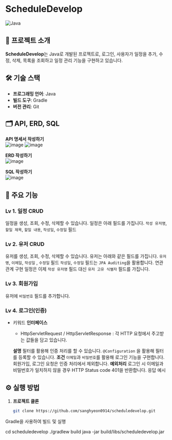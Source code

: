 # ScheduleDevelop

![Java](https://img.shields.io/badge/Java-100%25-blue)

## 📌 프로젝트 소개
**ScheduleDevelop**는 Java로 개발된 프로젝트로, 로그인, 사용자가 일정을 추가, 수정, 삭제, 목록을 조회하고 일정 관리 기능을 구현하고 있습니다.

## 🛠 기술 스택
- **프로그래밍 언어**: Java
- **빌드 도구**: Gradle
- **버전 관리**: Git

## 🗂 API, ERD, SQL

**API 명세서 작성하기**<br>
![image](https://github.com/user-attachments/assets/5255d91e-622c-4fd2-a83e-82417913e1f1)
![image](https://github.com/user-attachments/assets/61beab0d-b99a-4980-8dbb-807e605f2ec7)
<br>

**ERD 작성하기**<br>
![image](https://github.com/user-attachments/assets/695f0aba-556a-433a-9f13-fd7853abf62e)
<br>

**SQL 작성하기**<br>
![image](https://github.com/user-attachments/assets/dce98ee1-1099-4770-b3d5-a414733f3aa5)
<br>

## 🚀 주요 기능

### Lv 1. 일정 CRUD 

일정을 생성, 조회, 수정, 삭제할 수 있습니다.
일정은 아래 필드를 가집니다.
`작성 유저명`, `할일 제목`, `할일 내용`, `작성일`, `수정일` 필드

### Lv 2. 유저 CRUD

유저를 생성, 조회, 수정, 삭제할 수 있습니다.
유저는 아래와 같은 필드를 가집니다.
  `유저명`, `이메일`, `작성일` , `수정일` 필드
          `작성일`, `수정일` 필드는 `JPA Auditing`을 활용합니다.
      연관관계 구현
  일정은 이제 `작성 유저명` 필드 대신 `유저 고유 식별자` 필드를 가집니다.

### Lv 3. 회원가입

유저에 `비밀번호` 필드를 추가합니다.

### Lv 4. 로그인(인증)

- 키워드
    **인터페이스**    
    - HttpServletRequest / HttpServletResponse : 각 HTTP 요청에서 주고받는 값들을 담고 있습니다.
  
  **설명**
          필터를 활용해 인증 처리를 할 수 있습니다.
       `@Configuration` 을 활용해 필터를 등록할 수 있습니다.
   **조건**
          `이메일`과 `비밀번호`를 활용해 로그인 기능을 구현합니다.
          회원가입, 로그인 요청은 인증 처리에서 제외합니다.
  **예외처리**
          로그인 시 이메일과 비밀번호가 일치하지 않을 경우 HTTP Status code 401을 반환합니다.
          응답 예시

## ⚙️ 실행 방법
1. **프로젝트 클론**
   ```bash
   git clone https://github.com/sanghyeon0914/scheduledevelop.git
   
Gradle을 사용하여 빌드 및 실행

cd scheduledevelop
./gradlew build
java -jar build/libs/scheduledevelop.jar

